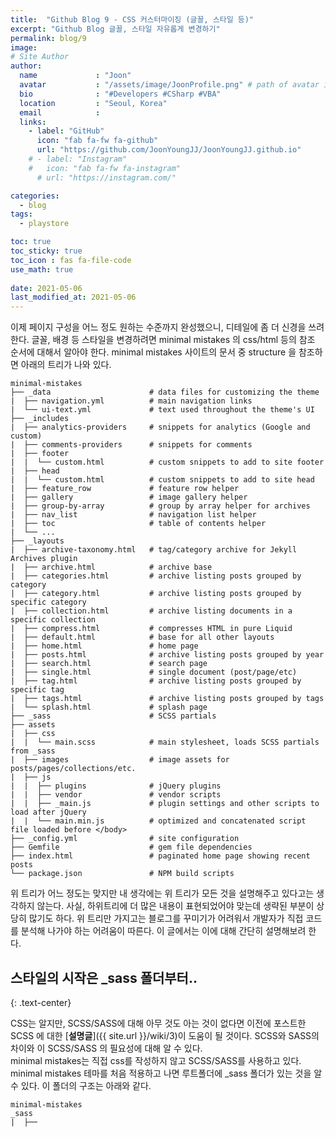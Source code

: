 ```yaml
---
title:  "Github Blog 9 - CSS 커스터마이징 (글꼴, 스타일 등)"
excerpt: "Github Blog 글꼴, 스타일 자유롭게 변경하기"
permalink: blog/9
image: 
# Site Author
author:
  name             : "Joon"
  avatar           : "/assets/image/JoonProfile.png" # path of avatar image, e.g. "/assets/images/bio-photo.jpg"
  bio              : "#Developers #CSharp #VBA"
  location         : "Seoul, Korea"
  email            :
  links:
    - label: "GitHub"
      icon: "fab fa-fw fa-github"
      url: "https://github.com/JoonYoungJJ/JoonYoungJJ.github.io"
    # - label: "Instagram"
    #   icon: "fab fa-fw fa-instagram"
      # url: "https://instagram.com/"

categories:
  - blog
tags:
  - playstore

toc: true
toc_sticky: true
toc_icon : fas fa-file-code
use_math: true
 
date: 2021-05-06
last_modified_at: 2021-05-06
---
```


이제 페이지 구성을 어느 정도 원하는 수준까지 완성했으니, 디테일에 좀 더 신경을 쓰려 한다. 글꼴, 배경 등 스타일을 변경하려면 minimal mistakes 의 css/html 등의 참조 순서에 대해서 알아야 한다. minimal mistakes 사이트의 문서 중 structure 을 참조하면 아래의 트리가 나와 있다.  

```
minimal-mistakes
├── _data                      # data files for customizing the theme
|  ├── navigation.yml          # main navigation links
|  └── ui-text.yml             # text used throughout the theme's UI
├── _includes
|  ├── analytics-providers     # snippets for analytics (Google and custom)
|  ├── comments-providers      # snippets for comments
|  ├── footer
|  |  └── custom.html          # custom snippets to add to site footer
|  ├── head
|  |  └── custom.html          # custom snippets to add to site head
|  ├── feature_row             # feature row helper
|  ├── gallery                 # image gallery helper
|  ├── group-by-array          # group by array helper for archives
|  ├── nav_list                # navigation list helper
|  ├── toc                     # table of contents helper
|  └── ...
├── _layouts
|  ├── archive-taxonomy.html   # tag/category archive for Jekyll Archives plugin
|  ├── archive.html            # archive base
|  ├── categories.html         # archive listing posts grouped by category
|  ├── category.html           # archive listing posts grouped by specific category
|  ├── collection.html         # archive listing documents in a specific collection
|  ├── compress.html           # compresses HTML in pure Liquid
|  ├── default.html            # base for all other layouts
|  ├── home.html               # home page
|  ├── posts.html              # archive listing posts grouped by year
|  ├── search.html             # search page
|  ├── single.html             # single document (post/page/etc)
|  ├── tag.html                # archive listing posts grouped by specific tag
|  ├── tags.html               # archive listing posts grouped by tags
|  └── splash.html             # splash page
├── _sass                      # SCSS partials
├── assets
|  ├── css
|  |  └── main.scss            # main stylesheet, loads SCSS partials from _sass
|  ├── images                  # image assets for posts/pages/collections/etc.
|  ├── js
|  |  ├── plugins              # jQuery plugins
|  |  ├── vendor               # vendor scripts
|  |  ├── _main.js             # plugin settings and other scripts to load after jQuery
|  |  └── main.min.js          # optimized and concatenated script file loaded before </body>
├── _config.yml                # site configuration
├── Gemfile                    # gem file dependencies
├── index.html                 # paginated home page showing recent posts
└── package.json               # NPM build scripts
```

위 트리가 어느 정도는 맞지만 내 생각에는 위 트리가 모든 것을 설명해주고 있다고는 생각하지 않는다. 사실, 하위트리에 더 많은 내용이 표현되었어야 맞는데 생략된 부분이 상당히 많기도 하다. 위 트리만 가지고는 블로그를 꾸미기가 어려워서 개발자가 직접 코드를 분석해 나가야 하는 어려움이 따른다. 이 글에서는 이에 대해 간단히 설명해보려 한다.  

## **스타일의 시작은 _sass 폴더부터..**
{: .text-center}  

CSS는 알지만, SCSS/SASS에 대해 아무 것도 아는 것이 없다면 이전에 포스트한 SCSS 에 대한 [**설명글**]({{ site.url }}/wiki/3)이 도움이 될 것이다. SCSS와 SASS의 차이와 이 SCSS/SASS 의 필요성에 대해 알 수 있다.  
minimal mistakes는 직접 css를 작성하지 않고 SCSS/SASS를 사용하고 있다. minimal mistakes 테마를 처음 적용하고 나면 루트폴더에 _sass 폴더가 있는 것을 알 수 있다. 이 폴더의 구조는 아래와 같다.  

```
minimal-mistakes
_sass
|  ├── 
```

